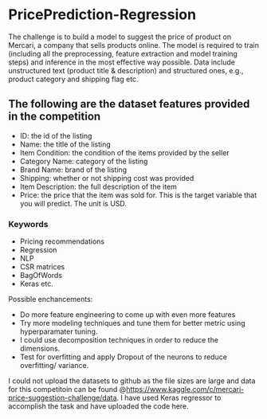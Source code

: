 # PricePrediction-Regression

The challenge is to build a model to suggest the price of product on Mercari, a company that sells products online. The model is required to train (including all the preprocessing, feature extraction and model training steps) and inference in the most effective way possible. Data include unstructured text (product title & description) and structured ones, e.g., product category and shipping flag etc.

## The following are the dataset features provided in the competition 
 - ID: the id of the listing
 - Name: the title of the listing
 - Item Condition: the condition of the items provided by the seller
 - Category Name: category of the listing
 - Brand Name: brand of the listing
 - Shipping: whether or not shipping cost was provided
 - Item Description: the full description of the item
 - Price: the price that the item was sold for. This is the target variable that you will predict. The unit is USD.
 
 ### Keywords
- Pricing recommendations 
- Regression
- NLP
- CSR matrices
- BagOfWords
- Keras etc.

Possible enchancements:
- Do more feature engineering to come up with even more features
- Try more modeling techniques and tune them for better metric using hyperparamater tuning.
- I could use decomposition techniques in order to reduce the dimensions. 
- Test for overfitting and apply Dropout of the neurons to reduce overfitting/ variance.


I could not upload the datasets to github as the file sizes are large and data for this competitoin can be found @https://www.kaggle.com/c/mercari-price-suggestion-challenge/data. I have used Keras regressor to accomplish the task and have uploaded the code here.
